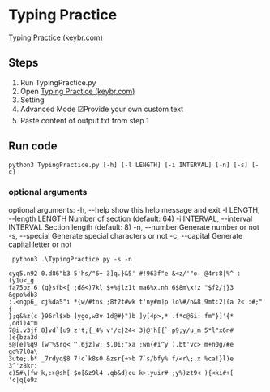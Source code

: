 # Typing Practice
[Typing Practice (keybr.com)](https://www.keybr.com/)

## Steps

1. Run TypingPractice.py
2. Open [Typing Practice (keybr.com)](https://www.keybr.com/)
3. Setting 
4. Advanced Mode :ballot_box_with_check:Provide your own custom text
5. Paste content of output.txt from step 1

## Run code

`python3 TypingPractice.py [-h] [-l LENGTH] [-i INTERVAL] [-n] [-s] [-c]`

### optional arguments

optional arguments:
  -h, --help            show this help message and exit
  -l LENGTH, --length LENGTH
                        Number of section (default: 64)
  -i INTERVAL, --interval INTERVAL
                        Section length (default: 8)
  -n, --number          Generate number or not
  -s, --special         Generate special characters or not
  -c, --capital         Generate capital letter or not



` python3 .\TypingPractice.py -s -n`

```
cyq5.n92 0.d86"b3 5'hs/"6+ 3]q.}&5' #!963f"e &<z/'"o. @4r:8|%^ :(y1u<_g
fa75bz_6 (g}sfb<[ ;d&<)7kl $+%jlz1t ma6%x.nh 6$8m\x!z "$f2/j}3 &gpo%db3
:.<ngp6_ cj%da5"i *{w/#tns ;8f2t#wk t'ny#m]p lo\#/n&8 9mt:2](a 2<.:#;"{
};q&%z(c }96rl$xb ]ygo,w3v 1d@#}")b ]y[4p>,* .f*c@6i: fm"}]'{* ,odi)4^m
7@i.v3jf 8]vd`[u9 z't;{_4% v'/c}24< 3}@'h[{` p9;y/u_m 5*l"x6n# )e{bza3d
s@[e]%q9 [w^%$rq< ^,6jz]w; $.0i;"xa ;wn{#i^y ).bt'vc> m+n0g/#e gd%7l0a\
3ute;.b* _7rdyq$8 7!c`k8s0 &zsr{+>b 7`s/bfy% f/<r\;.x %ca!}l)e 3^'z8kr:
c)5#\]fw k,:>@sh[ $o[&z9l4 .qb&d}cu k>.yuir# ;y%)zt9< ){<ki#+[ 'c|q{e9z
```

